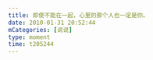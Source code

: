 ```yaml
---
title: 即使不能在一起，心里的那个人也一定是你。
date: 2010-01-31 20:52:44
mCategories: [说说]
type: moment
time: t205244
---
```


